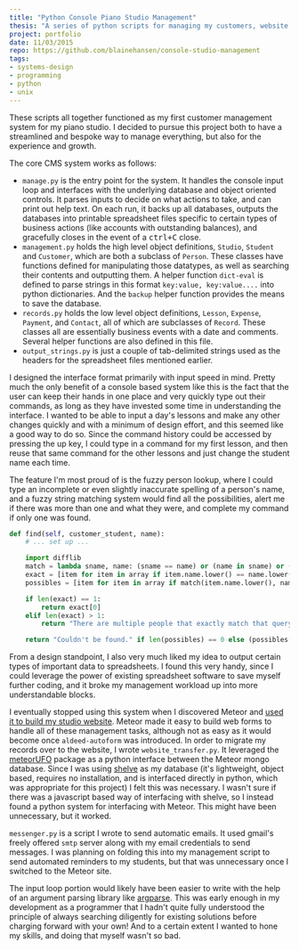 ```yaml
---
title: "Python Console Piano Studio Management"
thesis: "A series of python scripts for managing my customers, website, and studio."
project: portfolio
date: 11/03/2015
repo: https://github.com/blainehansen/console-studio-management
tags:
- systems-design
- programming
- python
- unix
---
```


These scripts all together functioned as my first customer management system for my piano studio. I decided to pursue this project both to have a streamlined and bespoke way to manage everything, but also for the experience and growth.

The core CMS system works as follows:

* `manage.py` is the entry point for the system. It handles the console input loop and interfaces with the underlying database and object oriented controls. It parses inputs to decide on what actions to take, and can print out help text. On each run, it backs up all databases, outputs the databases into printable spreadsheet files specific to certain types of business actions (like accounts with outstanding balances), and gracefully closes in the event of a <kbd>ctrl+C</kbd> close.
* `management.py` holds the high level object definitions, `Studio`, `Student` and `Customer`, which are both a subclass of `Person`. These classes have functions defined for manipulating those datatypes, as well as searching their contents and outputting them. A helper function `dict-eval` is defined to parse strings in this format `key:value, key:value....` into python dictionaries. And the `backup` helper function provides the means to save the database.
* `records.py` holds the low level object definitions, `Lesson`, `Expense`, `Payment`, and `Contact`, all of which are subclasses of `Record`. These classes all are essentially business events with a date and comments. Several helper functions are also defined in this file.
* `output_strings.py` is just a couple of tab-delimited strings used as the headers for the spreadsheet files mentioned earlier.

I designed the interface format primarily with input speed in mind. Pretty much the only benefit of a console based system like this is the fact that the user can keep their hands in one place and very quickly type out their commands, as long as they have invested some time in understanding the interface. I wanted to be able to input a day's lessons and make any other changes quickly and with a minimum of design effort, and this seemed like a good way to do so. Since the command history could be accessed by pressing the up key, I could type in a command for my first lesson, and then reuse that same command for the other lessons and just change the student name each time.

The feature I'm most proud of is the fuzzy person lookup, where I could type an incomplete or even slightly inaccurate spelling of a person's name, and a fuzzy string matching system would find all the possibilities, alert me if there was more than one and what they were, and complete my command if only one was found.

```python
def find(self, customer_student, name):
	# ... set up ...

	import difflib
	match = lambda sname, name: (sname == name) or (name in sname) or (difflib.SequenceMatcher(None, sname, name).ratio() >= .75)
	exact = [item for item in array if item.name.lower() == name.lower()]
	possibles = [item for item in array if match(item.name.lower(), name.lower())]

	if len(exact) == 1:
		return exact[0]
	elif len(exact) > 1:
		return "There are multiple people that exactly match that query."

	return "Couldn't be found." if len(possibles) == 0 else (possibles[0] if len(possibles) == 1 else [item.name for item in possibles])
```

From a design standpoint, I also very much liked my idea to output certain types of important data to spreadsheets. I found this very handy, since I could leverage the power of existing spreadsheet software to save myself further coding, and it broke my management workload up into more understandable blocks.

I eventually stopped using this system when I discovered Meteor and [used it to build my studio website](/meteor-piano-website). Meteor made it easy to build web forms to handle all of these management tasks, although not as easy as it would become once `aldeed-autoform` was introduced. In order to migrate my records over to the website, I wrote `website_transfer.py`. It leveraged the [meteorUFO](https://github.com/DrPaulBrewer/meteorUFO) package as a python interface between the Meteor mongo database. Since I was using [shelve](https://docs.python.org/2/library/shelve.html) as my database (it's lightweight, object based, requires no installation, and is interfaced directly in python, which was appropriate for this project) I felt this was necessary. I wasn't sure if there was a javascript based way of interfacing with shelve, so I instead found a python system for interfacing with Meteor. This might have been unnecessary, but it worked.

`messenger.py` is a script I wrote to send automatic emails. It used gmail's freely offered `smtp` server along with my email credentials to send messages. I was planning on folding this into my management script to send automated reminders to my students, but that was unnecessary once I switched to the Meteor site.

The input loop portion would likely have been easier to write with the help of an argument parsing library like [argparse](https://docs.python.org/2/library/argparse.html). This was early enough in my development as a programmer that I hadn't quite fully understood the principle of always searching diligently for existing solutions before charging forward with your own! And to a certain extent I wanted to hone my skills, and doing that myself wasn't so bad.